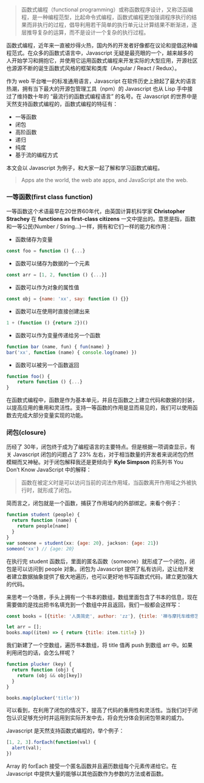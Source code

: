 > 函数式编程（functional programming）或称函数程序设计，又称泛函编程，是一种编程范型，比起命令式编程，函数式编程更加强调程序执行的结果而非执行的过程，倡导利用若干简单的执行单元让计算结果不断渐进，逐层推导复杂的运算，而不是设计一个复杂的执行过程。

  函数式编程，近年来一直被炒得火热，国内外的开发者好像都在议论和提倡这种编程范式。在众多的函数式语言中，Javascript 无疑是最亮眼的一个，越来越多的人开始学习和拥抱它，并使用它运用函数式编程来开发实际的大型应用，开源社区也源源不断的诞生函数式风格的框架和类库（Angular / React / Redux）。

  作为 web 平台唯一的标准通用语言，Javascript 在软件历史上掀起了最大的语言热潮，拥有当下最大的开源包管理工具（npm）的 Javascript 也从 Lisp 手中接过了维持数十年的 “最流行的函数式编程语言” 的名号。在 Javascript 的世界中是天然支持函数式编程的，函数式编程的特征有：
- 一等函数
- 闭包
- 高阶函数
- 递归
- 纯度
- 基于流的编程方式

本文会以 Javascript 为例子，和大家一起了解和学习函数式编程。

> Apps ate the world, the web ate apps, and JavaScript ate the web.


### 一等函数(first class function)
一等函数这个术语最早在20世界60年代，由英国计算机科学家 **Christopher Strachey** 在 **functions as first-class citizens** 一文中提出的。意思是指，函数和一等公民(Number / String...)一样，拥有和它们一样的能力和作用：
- 函数储存为变量
```Javascript
const foo = function () {...}
```

- 函数可以储存为数据的一个元素
```Javascript
const arr = [1, 2, function () {...}]
```

- 函数可以作为对象的属性值
```Javascript
const obj = {name: 'xx', say: function () {}}
```

- 函数可以在使用时直接创建出来
```Javascript
1 + (function () {return 2})()
```

- 函数可以作为变量传递给另一个函数
```Javascript
function bar (name, fun) { fun(name) }
bar('xx', function (name) { console.log(name) })
```

- 函数可以被另一个函数返回
```Javascript
function foo() {
    return function () {...}
}
```

在函数式编程中，函数是作为基本单元，并且在函数之上建立代码和数据的封装，以提高应用的重用和灵活性。支持一等函数的作用是显而易见的，我们可以使用函数去完成大部分变量实现的功能。

### 闭包(closure)
历经了 30年，闭包终于成为了编程语言的主要特点。但是根据一项调查显示，有关 Javascript 闭包的问题占了 23% 左右，对于相当数量的开发者来说闭包仍然模糊而又神秘。对于闭包解释我还是更倾向于 **Kyle Simpson** 的系列书 You Don’t Know JavaScript 中的解释：

> 函数在被定义时是可以访问当前的词法作用域，当函数离开作用域之外被执行时，就形成了闭包。

简而言之，闭包就是一个函数，捕获了作用域内的外部绑定。来看个例子：

```javascript
function student (people) {
  return function (name) {
    return people[name]
  }
}
var someone = student(xx: {age: 20}, jackson: {age: 21})
someon('xx') // {age: 20}
```

在执行完 student 函数后，里面的匿名函数（someone）就形成了一个闭包，闭包是可以访问到 people 对象。闭包为 Javascript 提供了私有访问，这让给开发者建立数据抽象提供了极大地遍历，也可以更好地书写函数式代码，建立更加强大的代码。

来思考一个场景，手头上拥有一个书本的数组，数组里面包含了书本的信息，现在需要做的是找出把书名填充到一个数组中并且返回，我们一般都会这样写：
```javascript
const books = [{title: '人类简史', author: 'zz'}, {title: '禅与摩托车维修艺术', author: 'tt'}]

let arr = [];
books.map((item) => { return {title: item.title} })
```

我们新建了一个空数组，遍历书本数组，将 title 值再 push 到数组 arr 中。如果利用闭包的话，会怎么样呢？
```javascript
function plucker (key) {
  return function (obj) {
    return (obj && obj[key])
  }
}

books.map(plucker('title'))
```

可以看到，在利用了闭包的情况下，提高了代码的重用性和灵活性。当我们对于闭包认识足够充分时并运用到实际开发中去，将会充分体会到闭包带来的威力。









Javascript 是天然支持函数式编程的，举个例子：
```js
[1, 2, 3].forEach(function(val) {
  alert(val);
})
```
Array 的 forEach 接受一个匿名函数并且遍历数组每个元素传递给它。在 Javascript 中提供大量的能够以其他函数作为参数的方法或者函数。
